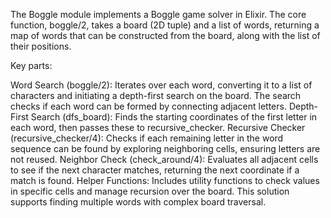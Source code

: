 The Boggle module implements a Boggle game solver in Elixir. The core function, boggle/2, takes a board (2D tuple) and a list of words, returning a map of words that can be constructed from the board, along with the list of their positions.

Key parts:

Word Search (boggle/2): Iterates over each word, converting it to a list of characters and initiating a depth-first search on the board. The search checks if each word can be formed by connecting adjacent letters.
Depth-First Search (dfs_board): Finds the starting coordinates of the first letter in each word, then passes these to recursive_checker.
Recursive Checker (recursive_checker/4): Checks if each remaining letter in the word sequence can be found by exploring neighboring cells, ensuring letters are not reused.
Neighbor Check (check_around/4): Evaluates all adjacent cells to see if the next character matches, returning the next coordinate if a match is found.
Helper Functions: Includes utility functions to check values in specific cells and manage recursion over the board.
This solution supports finding multiple words with complex board traversal.
